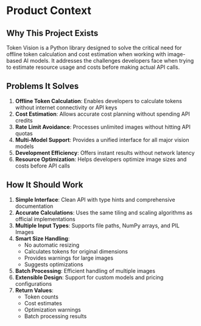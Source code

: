 # Product Context

## Why This Project Exists
Token Vision is a Python library designed to solve the critical need for offline token calculation and cost estimation when working with image-based AI models. It addresses the challenges developers face when trying to estimate resource usage and costs before making actual API calls.

## Problems It Solves
1. **Offline Token Calculation**: Enables developers to calculate tokens without internet connectivity or API keys
2. **Cost Estimation**: Allows accurate cost planning without spending API credits
3. **Rate Limit Avoidance**: Processes unlimited images without hitting API quotas
4. **Multi-Model Support**: Provides a unified interface for all major vision models
5. **Development Efficiency**: Offers instant results without network latency
6. **Resource Optimization**: Helps developers optimize image sizes and costs before API calls

## How It Should Work
1. **Simple Interface**: Clean API with type hints and comprehensive documentation
2. **Accurate Calculations**: Uses the same tiling and scaling algorithms as official implementations
3. **Multiple Input Types**: Supports file paths, NumPy arrays, and PIL Images
4. **Smart Size Handling**: 
   - No automatic resizing
   - Calculates tokens for original dimensions
   - Provides warnings for large images
   - Suggests optimizations
5. **Batch Processing**: Efficient handling of multiple images
6. **Extensible Design**: Support for custom models and pricing configurations
7. **Return Values**:
   - Token counts
   - Cost estimates
   - Optimization warnings
   - Batch processing results 